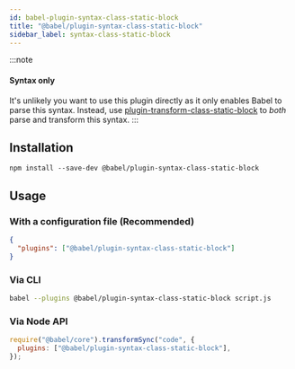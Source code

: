 ```yaml
---
id: babel-plugin-syntax-class-static-block
title: "@babel/plugin-syntax-class-static-block"
sidebar_label: syntax-class-static-block
---
```


:::note
#### Syntax only

It's unlikely you want to use this plugin directly as it only enables Babel to parse this syntax. Instead, use [plugin-transform-class-static-block](plugin-transform-class-static-block.md) to _both_ parse and transform this syntax.
:::

## Installation

```shell npm2yarn
npm install --save-dev @babel/plugin-syntax-class-static-block
```

## Usage

### With a configuration file (Recommended)

```json title="babel.config.json"
{
  "plugins": ["@babel/plugin-syntax-class-static-block"]
}
```

### Via CLI

```sh title="Shell"
babel --plugins @babel/plugin-syntax-class-static-block script.js
```

### Via Node API

```js title="JavaScript"
require("@babel/core").transformSync("code", {
  plugins: ["@babel/plugin-syntax-class-static-block"],
});
```
